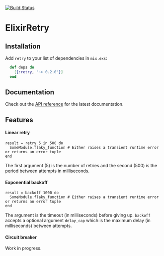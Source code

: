 [![Build Status](https://travis-ci.org/safwank/ElixirRetry.svg?branch=master)](https://travis-ci.org/safwank/ElixirRetry)

# ElixirRetry

## Installation

Add `retry` to your list of dependencies in `mix.exs`:

```elixir
  def deps do
    [{:retry, "~> 0.2.0"}]
  end
```

## Documentation

Check out the [API reference](https://hexdocs.pm/retry/Retry.html) for the latest documentation.

## Features

#### Linear retry

```
result = retry 5 in 500 do
  SomeModule.flaky_function # Either raises a transient runtime error or returns an error tuple
end
```
The first argument (5) is the number of retries and the second (500) is the period between attempts in milliseconds.

#### Exponential backoff

```
result = backoff 1000 do
  SomeModule.flaky_function # Either raises a transient runtime error or returns an error tuple
end
```
The argument is the timeout (in milliseconds) before giving up. `backoff` accepts a optional argument `delay_cap` which is the maximum delay (in milliseconds) between attempts.

#### Circuit breaker
Work in progress.
